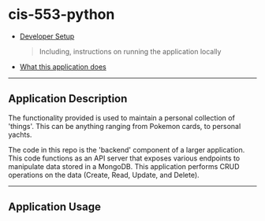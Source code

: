 # cis-553-python
* [Developer Setup](/DEVELOPER_SETUP.md)
   > Including, instructions on running the application locally
* [What this application does](#application-usage)

---
## Application Description

The functionality provided is used to maintain a personal collection of 'things'. This can be anything ranging from Pokemon cards, to personal yachts. 

The code in this repo is the 'backend' component of a larger application. 
This code functions as an API server that exposes various endpoints to manipulate data stored in a MongoDB. 
This application performs CRUD operations on the data (Create, Read, Update, and Delete). 

---
## Application Usage
